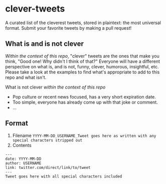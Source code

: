 # clever-tweets
A curated list of the cleverest tweets, stored in plaintext: the most universal format. Submit your favorite tweets by making a pull request!

## What is and is not clever

*Within the context of this repo*, "clever" tweets are the ones that make you think, "Good one! Why didn't I think of that?" Everyone will have a different perspective on what is, and is not, funny, clever, humorous, insightful, etc. Please take a look at the examples to find what's appropriate to add to this repo and what isn't.

What is not clever *within the context of this repo*
- Pop culture or recent news focused, has a very short expiration date.
- Too simple, everyone has already come up with that joke or comment.
- ...


## Format
1. Filename
`YYYY-MM-DD_USERNAME_Tweet goes here as written with any special characters stripped out`
2. Contents
```
---
date: YYYY-MM-DD
author: USERNAME
link: twitter.com/direct/link/to/tweet
---
Tweet goes here with all special characters included
```
